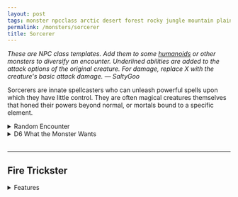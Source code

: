 ```yaml
---
layout: post
tags: monster npcclass arctic desert forest rocky jungle mountain plains swamp city sea
permalink: /monsters/sorcerer
title: Sorcerer
---
```


<span class="alchemy"> *These are NPC class templates. Add them to some [humanoids](https://saltygoo.github.io/list/monsters-humanoid) or other monsters to diversify an encounter. Underlined abilities are added to the attack options of the original creature. For damage, replace X with the creature's basic attack damage. — SaltyGoo* </span>

Sorcerers are innate spellcasters who can unleash powerful spells upon which they have little control. They are often magical creatures themselves that honed their powers beyond normal, or mortals bound to a specific element.
<br> 

<details markdown="1">
<summary>Random Encounter</summary>

1. **Monster:** 1 sorcerer & 1D4 [elementals](https://saltygoo.github.io/list/monsters-elemental)
1. **Lair:** It would have been a normal house if it wasnt for the utter chaos. Did a tornado go through it? <br>	&nbsp; OR <br>	**Omen:** "Zap!" and laughter.
1. **Spoor:** Sparks of magical energy and a half eaten snack.
1. **Tracks:** Trail of chaos like only somebody drunk on power would do.
1. **Trace:** Strange rainless storm faraway.
1. **Trace:** A wizard, tracking a sorcerer because of the danger they represent.
</details>

<details markdown="1">
<summary>D6 What the Monster Wants</summary>

1. More power!
1. Hide their powers and live a normal life.
1. Transcend to another state of being.
1. Will someone ever not bore them? Who wants to fight.
1. Revenge over those who persecuted them.
1. Just enjoy life.  
</details>

<br>

---

## Fire Trickster
<details markdown="1">
<summary>Features</summary>
As fickle and fascinating as flames. Its eyes are lit with a joyful yet menacing flicker.

**Stats:** Unchanged.

The fire trickster resists fire. It can enter flames as if they were a door and come out of another flame it can see.

**Non-Combat Magic** <br>
Pyromancy

<ins>Scalding Ember.</ins> The sorcerer makes a ranged attack (X). One flammable object on the target catches on fire. If the attack misses, the ground nearby is ablaze for 2 turns.

<ins>Flame Twin.</ins> The sorcerer transforms a fire nearby into a copy of itself with 1 HP. This copy dissipates after 1 round without fuel.
</details>
